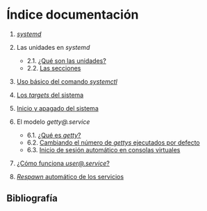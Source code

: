 
# Índice documentación

1. [_systemd_](https://github.com/adriisotuu/)

2. Las unidades en _systemd_
	* 2.1. [¿Qué son las unidades?](https://github.com/adriisotuu/)
	* 2.2. [Las secciones](https://github.com/adriisotuu/)

3. [Uso básico del comando _systemctl_](https://github.com/adriisotuu/)

4. [Los _targets_ del sistema](https://github.com/adriisotuu/)

5. [Inicio y apagado del sistema](https://github.com/adriisotuu/)

6. El modelo _getty@.service_
	* 6.1. [¿Qué es _getty_?](https://github.com/adriisotuu/)
	* 6.2. [Cambiando el número de _gettys_ ejecutados por defecto](https://github.com/adriisotuu/)
	* 6.3. [Inicio de sesión automático en consolas virtuales](https://github.com/adriisotuu/)

7. [¿Cómo funciona _user@.service_?](https://github.com/adriisotuu/)

8. [_Respawn_ automático de los servicios](https://github.com/adriisotuu/)


## Bibliografía



